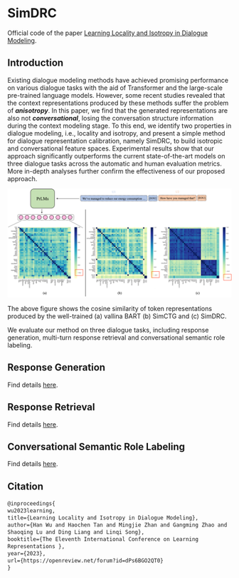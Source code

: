 # SimDRC

Official code of the paper [Learning Locality and Isotropy in Dialogue Modeling](https://arxiv.org/abs/2205.14583).

## Introduction

Existing dialogue modeling methods have achieved promising performance on various dialogue tasks with the aid
of Transformer and the large-scale pre-trained language models. However, some recent studies revealed that 
the context representations produced by these methods suffer the problem of ***anisotropy***. In this 
paper, we find that the generated representations are also not ***conversational***, losing the 
conversation structure information during the context modeling stage. To this end, we identify two 
properties in dialogue modeling, i.e., locality and isotropy, and present a simple method for dialogue 
representation calibration, namely SimDRC, to build isotropic and conversational feature spaces.
Experimental results show that our approach significantly outperforms the current state-of-the-art 
models on three dialogue tasks across the automatic and human evaluation metrics. More in-depth analyses 
further confirm the effectiveness of our proposed approach.

![illustration_figure](images/dm_illustration.png)

The above figure shows the cosine similarity of token representations produced by the well-trained (a) 
vallina BART (b) SimCTG and (c) SimDRC.

We evaluate our method on three dialogue tasks, including response generation, multi-turn response retrieval 
and conversational semantic role labeling.

## Response Generation

Find details [here](https://github.com/hahahawu/SimDRC/tree/main/response_generation).

## Response Retrieval

Find details [here](https://github.com/hahahawu/SimDRC/tree/main/BERT_FP).

## Conversational Semantic Role Labeling

Find details [here](https://github.com/hahahawu/SimDRC/tree/main/CSAGN).

## Citation
```
@inproceedings{
wu2023learning,
title={Learning Locality and Isotropy in Dialogue Modeling},
author={Han Wu and Haochen Tan and Mingjie Zhan and Gangming Zhao and Shaoqing Lu and Ding Liang and Linqi Song},
booktitle={The Eleventh International Conference on Learning Representations },
year={2023},
url={https://openreview.net/forum?id=dPs6BGO2QT0}
}
```

